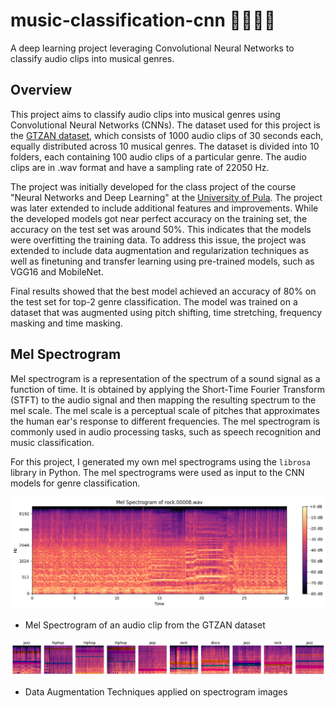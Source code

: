 # music-classification-cnn 🎸🎹🎺🎷

A deep learning project leveraging Convolutional Neural Networks to classify audio clips into musical genres.

## Overview

This project aims to classify audio clips into musical genres using Convolutional Neural Networks (CNNs). The dataset used for this project is the [GTZAN dataset](https://www.kaggle.com/datasets/andradaolteanu/gtzan-dataset-music-genre-classification), which consists of 1000 audio clips of 30 seconds each, equally distributed across 10 musical genres. The dataset is divided into 10 folders, each containing 100 audio clips of a particular genre. The audio clips are in .wav format and have a sampling rate of 22050 Hz.

The project was initially developed for the class project of the course "Neural Networks and Deep Learning" at the [University of Pula](https://www.unipu.hr/). The project was later extended to include additional features and improvements.
While the developed models got near perfect accuracy on the training set, the accuracy on the test set was around 50%. This indicates that the models were overfitting the training data. To address this issue, the project was extended to include data augmentation and regularization techniques as well as finetuning and transfer learning using pre-trained models, such as VGG16 and MobileNet.

Final results showed that the best model achieved an accuracy of 80% on the test set for top-2 genre classification. The model was trained on a dataset that was augmented using pitch shifting, time stretching, frequency masking and time masking.

## Mel Spectrogram

Mel spectrogram is a representation of the spectrum of a sound signal as a function of time. It is obtained by applying the Short-Time Fourier Transform (STFT) to the audio signal and then mapping the resulting spectrum to the mel scale. The mel scale is a perceptual scale of pitches that approximates the human ear's response to different frequencies. The mel spectrogram is commonly used in audio processing tasks, such as speech recognition and music classification.

For this project, I generated my own mel spectrograms using the `librosa` library in Python. The mel spectrograms were used as input to the CNN models for genre classification.

![Mel Spectrogram](images/mel-spectrogram.png)

- Mel Spectrogram of an audio clip from the GTZAN dataset

![Data Augmentation](images/dataaug.png)

- Data Augmentation Techniques applied on spectrogram images
